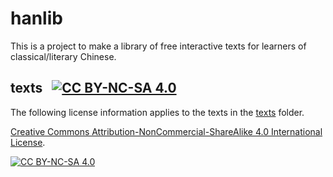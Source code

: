 # hanlib

This is a project to make a library of free interactive texts for learners of classical/literary Chinese.

## texts &nbsp;&nbsp;[![CC BY-NC-SA 4.0][cc-by-nc-sa-shield]][cc-by-nc-sa]

The following license information applies to the texts in the [texts]('./texts') folder.

[Creative Commons Attribution-NonCommercial-ShareAlike 4.0 International License][cc-by-nc-sa].

[![CC BY-NC-SA 4.0][cc-by-nc-sa-image]][cc-by-nc-sa]

[cc-by-nc-sa]: http://creativecommons.org/licenses/by-nc-sa/4.0/
[cc-by-nc-sa-image]: https://licensebuttons.net/l/by-nc-sa/4.0/88x31.png
[cc-by-nc-sa-shield]: https://img.shields.io/badge/License-CC%20BY--NC--SA%204.0-lightgrey.svg
